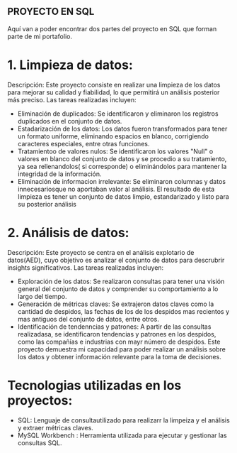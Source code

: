 ##  PROYECTO EN SQL

Aquí van a poder encontrar dos partes del proyecto en SQL que forman parte de mi portafolio.

# 1. Limpieza de datos:
Descripción: 
Este proyecto consiste en realizar una limpieza de los datos para mejorar su calidad y fiabilidad, lo que permitirá un análisis posterior más preciso. Las tareas realizadas incluyen:
 - Eliminación de duplicados: Se identificaron y eliminaron los registros duplicados en el conjunto de datos.
 - Estadarización de los datos: Los datos fueron transformados para tener un formato uniforme, eliminando espacios en blanco, corrigiendo caracteres especiales, entre otras funciones.
 - Tratamientoo de valores nulos: Se identificaron los valores "Null" o valores en blanco del conjunto de datos y se procedio a su tratamiento, ya sea rellenandolos( si corresponde) o eliminándolos  para mantener la integridad de la información.
 - Eliminación de informacion irrelevante: Se eliminaron columnas y datos innecesariosque no aportaban valor al análisis.
El resultado de esta limpieza es tener un conjunto de datos limpio, estandarizado y listo para su posterior análisis

 
 # 2. Análisis de datos:
 Descripción: 
 Este proyecto se centra en el análisis explotario de datos(AED), cuyo objetivo es analizar el conjunto de datos para descrubrir insights significativos. Las tareas realizadas incluyen:
 - Exploración de los datos: Se realizaron consultas para tener una visión general del conjunto de datos y  comprender su comportamiento a lo largo del tiempo.
 - Generación de métricas claves: Se extrajeron datos claves como  la cantidad de despidos, las fechas de los de los despidos mas recientos y mas antiguos del conjunto de datos, entre otros.
 - Identificación de tendenncias y patrones: A partir de las consultas  realizadasa, se identificaron tendencias y patrones en los despidos, como las compañías e industrias con mayr número de despidos.
 Este proyecto demuestra mi capacidad para poder realizar un análisis sobre los datos y obtener información relevante para la toma de decisiones.



 # Tecnologias utilizadas en los proyectos:
 - SQL: Lenguaje de consultautilizado para realizarr la limpeiza y el análisis y extraer métricas claves.
 - MySQL Workbench : Herramienta utilizada para ejecutar y gestionar las consultas SQL.



